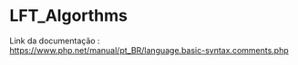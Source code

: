 # LFT_Algorthms
Link da documentação : https://www.php.net/manual/pt_BR/language.basic-syntax.comments.php
